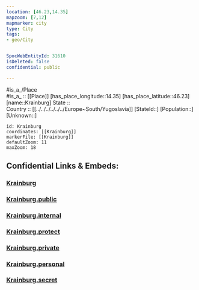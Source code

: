 ```yaml
---
location: [46.23,14.35] 
mapzoom: [7,12] 
mapmarker: city 
type: City
tags:
- geo/City


SpocWebEntityId: 31610
isDeleted: false
confidential: public

---
```

#is_a_/Place  
#is_a_ :: [[Place]] 
[has_place_longitude::14.35] 
[has_place_latitude::46.23] 
[name::Krainburg] 
State ::  
Country :: [[../../../../../../Europe~South/Yugoslavia]] 
[StateId::] 
[Population::] 
[Unknown::] 


```leaflet
id: Krainburg
coordinates: [[Krainburg]] 
markerFile: [[Krainburg]] 
defaultZoom: 11 
maxZoom: 18
```


## Confidential Links & Embeds: 

### [Krainburg](/_Standards/Earth/Continent/Europe/Europe~Central/Slovenia/Regions~Slovenia/Gorenjska/counties~Gorenjska/Kranj/City/Krainburg.md) 

### [Krainburg.public](/_public/Earth/Continent/Europe/Europe~Central/Slovenia/Regions~Slovenia/Gorenjska/counties~Gorenjska/Kranj/City/Krainburg.public.md) 

### [Krainburg.internal](/_internal/Earth/Continent/Europe/Europe~Central/Slovenia/Regions~Slovenia/Gorenjska/counties~Gorenjska/Kranj/City/Krainburg.internal.md) 

### [Krainburg.protect](/_protect/Earth/Continent/Europe/Europe~Central/Slovenia/Regions~Slovenia/Gorenjska/counties~Gorenjska/Kranj/City/Krainburg.protect.md) 

### [Krainburg.private](/_private/Earth/Continent/Europe/Europe~Central/Slovenia/Regions~Slovenia/Gorenjska/counties~Gorenjska/Kranj/City/Krainburg.private.md) 

### [Krainburg.personal](/_personal/Earth/Continent/Europe/Europe~Central/Slovenia/Regions~Slovenia/Gorenjska/counties~Gorenjska/Kranj/City/Krainburg.personal.md) 

### [Krainburg.secret](/_secret/Earth/Continent/Europe/Europe~Central/Slovenia/Regions~Slovenia/Gorenjska/counties~Gorenjska/Kranj/City/Krainburg.secret.md)

